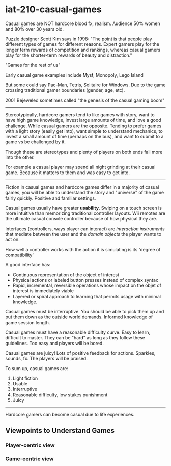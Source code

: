 # iat-210-casual-games

Casual games are NOT hardcore blood fx, realism. Audience 50% women and 80% over 30 years old.

Puzzle designer Scott Kim says in 1998: "The point is that people play different types of games for different reasons. Expert gamers play for the longer term rewards of competition and rankings, whereas casual gamers play for the shorter-term rewards of beauty and distraction."

"Games for the rest of us"

Early casual game examples include Myst, Monopoly, Lego Island

But some could say Pac-Man, Tetris, Solitaire for Windows. Due to the game crossing traditional gamer boundaries (gender, age, etc).

2001 Bejeweled sometimes called "the genesis of the casual gaming boom"

---

Stereotypically, hardcore gamers tend to like games with story, want to have high game knowledge, invest large amounts of time, and love a good challenge. While casual gamers are the opposite. Tending to prefer games with a light story (easily get into), want simple to understand mechanics, to invest a small amount of time (perhaps on the bus), and want to submit to a game vs be challenged by it.

Though these are stereotypes and plenty of players on both ends fall more into the other.

For example a casual player may spend all night grinding at their casual game. Because it matters to them and was easy to get into.

---

Fiction in casual games and hardcore games differ in a majority of casual games, you will be able to understand the story and "universe" of the game fairly quickly. Positive and familiar settings.

Casual games usually have greater **usability**. Swiping on a touch screen is more intuitive than memorizing traditional controller layouts. Wii remotes are the ultimate casual console controller because of how physical they are.

Interfaces (controllers, ways player can interact) are *interaction instruments* that mediate between the user and the *domain objects* the player wants to act on.

How well a controller works with the action it is simulating is its 'degree of compatibility'

A good interface has:

* Continuous representation of the object of interest
* Physical actions or labeled button presses instead of complex syntax
* Rapid, incremental, reversible operations whose impact on the objet of interest is immediately viable
* Layered or spiral approach to learning that permits usage with minimal knowledge.

Casual games must be interruptive. You should be able to pick them up and put them down as the outside world demands. Informed knowledge of game session length.

Casual games must have a reasonable difficulty curve. Easy to learn, difficult to master. They can be "hard" as long as they follow these guidelines. Too easy and players will be bored.

Casual games are juicy! Lots of positive feedback for actions. Sparkles, sounds, fx. The players will be praised. 

To sum up, casual games are:

1. Light fiction
2. Usable
3. Interruptive 
4. Reasonable difficulty, low stakes punishment
5. Juicy

---

Hardcore gamers can become casual due to life experiences.

## Viewpoints to Understand Games

### Player-centric view

### Game-centric view